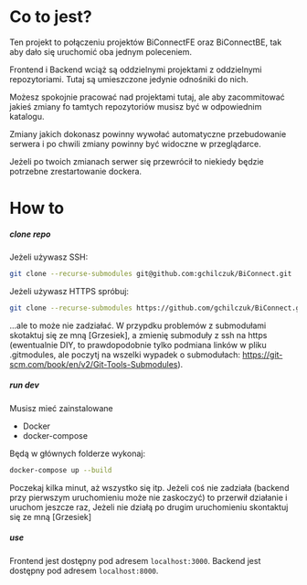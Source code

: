 # Co to jest?
Ten projekt to połączeniu projektów BiConnectFE oraz BiConnectBE, tak aby dało się uruchomić oba jednym poleceniem.

Frontend i Backend wciąż są oddzielnymi projektami z oddzielnymi repozytoriami. Tutaj są umieszczone jedynie odnośniki do nich.

Możesz spokojnie pracować nad projektami tutaj, ale aby zacommitować jakieś zmiany fo tamtych repozytoriów musisz być w odpowiednim katalogu.

Zmiany jakich dokonasz powinny wywołać automatyczne przebudowanie serwera i po chwili zmiany powinny być widoczne w przeglądarce.

Jeżeli po twoich zmianach serwer się przewrócił to niekiedy będzie potrzebne zrestartowanie dockera.

# How to
##### clone repo
Jeżeli używasz SSH:
```bash
git clone --recurse-submodules git@github.com:gchilczuk/BiConnect.git

```

Jeżeli używasz HTTPS spróbuj:
```bash
git clone --recurse-submodules https://github.com/gchilczuk/BiConnect.git
```
…ale to może nie zadziałać. W przypdku problemów z submodułami skotaktuj się ze mną [Grzesiek], a zmienię submoduły z ssh na https (ewentualnie DIY, to prawdopodobnie tylko podmiana linków w pliku .gitmodules, ale poczytj na wszelki wypadek o submodułach: https://git-scm.com/book/en/v2/Git-Tools-Submodules).

##### run dev
Musisz mieć zainstalowane 
* Docker
* docker-compose

Będą w głównych folderze wykonaj:
```bash
docker-compose up --build
```
Poczekaj kilka minut, aż wszystko się itp. Jeżeli coś nie zadziała (backend przy pierwszym uruchomieniu może nie zaskoczyć) to przerwił działanie i uruchom jeszcze raz,
Jeżeli nie działą po drugim uruchomieniu skontaktuj się ze mną [Grzesiek]

##### use
Frontend jest dostępny pod adresem `localhost:3000`.
Backend jest dostępny pod adresem `localhost:8000`.
